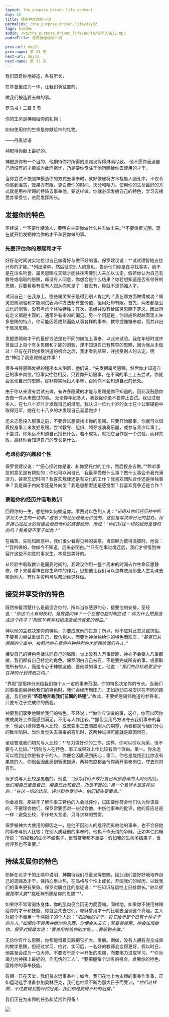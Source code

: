 ```yaml
---
layout: the_purpose_driven_life_content
day: 32
title: 使用神给你的一切
permalink: /the_purpose_driven_life/day32
tags: hidden
audio: /wg/the_purpose_driven_life/audio/标竿人生32.mp3
audioTitle: 使用神给你的一切

prev-url: day31
prev-name: 第 31 天
next-url: day33
next-name: 第 33 天
---
```


<div class="center script poem">
<p>我们既奇妙地被造，各有所长，</p>
<p>在基督里成为一体，让我们勇往直前，</p>
<p>做我们被造要去做的事。</p>
<p class="sp-verse">罗马书十二章 5 节</p>
</div>
<div class="center poem">
<p>你的生命是神赐给你的礼物；</p>
<p>如何使用你的生命是你献给神的礼物。</p>
<p class="sp-verse">——丹麦谚语</p>
</div>
<p class="first">神配得你献上最好的。</p>

神塑造你有一个目的，他期待你将所得的恩赐发挥得淋漓尽致。
他不愿你垂涎自己所没有的才能或为此而担忧，乃是要你专注于他所赐给你去使用的才干。

当你尝试不依照神模造你的方式去事奉时，就好像硬将方木栓敲人圆孔中，不仅令你感到沮丧，效果亦有限，更白费你的时间、天分和精力。使用你的生命最好的方式就是用神所赐的特质去事奉他。要这样做，你就必须发掘自己的特色，学习去接受并享受它，进而发挥所长。

## 发掘你的特色

圣经说：*“不要作糊涂人，要明白主要你做什么并去做出来。”*不要浪费光阴，现在就开始发掘神给你的才干和要你做的事。

### 先要评估你的恩赐和才干

好好花时间诚实地检讨自己做得好与做不好的事。保罗建议说：*“试试理智地去估计你的才能。”*列出清单，然后征求别人的意见，告诉他们你是在寻找事实，而不是在沽名钓誉。属灵恩赐与天赋才能往往需要别人来加以认定。假若你认为自己有教导或唱取的恩赐，却没有人同意，你想会是什么结果？你若想知道是否有领导的恩赐，只要看看有没有人跟从你就是了；若没有，你就不是领袖人才。

试问自己：在我身上，哪些属灵果子是得到别人肯定的？我在哪方面做得成功？属灵恩赐测验和才能测试表两种方法都有些价值，但用处却有限。首先，两者都是公式化的测验，没有考虑个体独特性；其次，圣经并没有给属灵恩赐下定义，因此所有定义都是主观的，通常带有宗派的偏见。另一个问题是，你越成熟就越表现出许多恩赐的特点，你可能因着成熟而能从事各样的事奉、教导或慷慨奉献，而并非出于属灵恩赐。

发掘恩赐和才干的最好方法是在不同的岗位上事奉，以此来试验。我在年轻时或许曾做过上百个有关恩赐和才能的测验，却不知道自己有教导的恩赐，因为我从未做过！只有在开始接受讲道的机会之后，我才看到结果，并接受别人的认定，明白“神给了我恩赐做这件事”！

很多书将恩赐发掘的程序本末倒置，他们说：“先发掘属灵恩赐，然后你才知道自己的事奉岗位。”但事实往往相反。只要你开始服事，在不同的事工上去尝试，你就会发现自己的恩赐。除非你实际投入事奉，否则你不会知道自己的长处。

由于你从来没有尝试去做，有许多隐藏的才能与恩赐是你不知道的。因此我鼓励你去做一件从未做过的事。 无论你年纪多大，我敦促你绝不要停止尝试。我见过很多人，在七八十岁时才发现自己的潜能。我认识一位九十岁的女士在十公里硬跑中取得冠军，她在七十八岁的才发现自己喜爱跑步！

还未志愿投入服事之前，不要尝试想要找出你的恩赐。只要开始服事，你就可以借着投身事工來发掘恩赐。尝试教导、组织、领导或演奏乐器，或参与青少年事工。不尝试，你永远不知道自己擅长什么。若不成功，就把它当作是一个试验，而非失败。最终你会知道自己的专长是什么。

### 考虑你的兴趣和个性

保罗曾建议说：*“细心探讨你是谁、和你受托付的工作，然后投身去做。”*聆听挚友的意见是有帮助的；你也可以问自己：我最享受做什么事？做什么事会令我充满活力，甚至忘记时间？我喜欢规律还是有变化的工作？我喜欢团队合作还是单独事奉？我是属于内向型还是外向型？我是思想型还是感觉型？我喜欢竞争还是合作？

### 察验你的经历并吸取教训

回顾你的一生，想想神如何塑造你。摩西对以色列人说：*“记得从你们经历神中所学到关于主的一切事。”*遗忘了的经历是毫无价值的，这就是写灵修日记的益处。保罗担心加拉太的信徒会浪费他们的痛苦经历，他说：*“你们以往一切的经历是徒然的吗？我希望不至于如此！”*

在痛苦、失败和困惑中，我们很少看得见神的美意。当耶稣为彼得洗脚时，他说：*“我所做的，你如今不知道，后来必明白。”*只有在事过境迁后，我们才领悟到神容许这些不如意的事发生，本意是美好的。

从经验中吸取教训是需要时间的，我建议你用一整个周末的时间去作生命反思静修，停下来看看神在你生命中的作为，思想他让我们可以怎样使用那些人生功课去帮助别人，有许多资料可以帮助你这样做。

## 接受并享受你的特色

既然神最清楚什么是最适合你的，所以当存感恩的心，接要他的安排，圣经说：*“你这个人有何权利，竟敢盘问神？一个瓦器怎能对陶匠说：‘你为什么把我造成这个样子？’陶匠毕竟有权把泥造成他喜爱的器皿。”*

神以他的主权决定你的特色，为要成就他的旨意；所以，你不应对此怨忿或抗拒。不要费力尝试重塑自己，模仿别人，而要为神单独给你的特色而欢庆。*“基督已从恩赐的宝库中，按照他的心意将各种特别的才能赐给我们各人。”*

接受自己的特色包括认同自己的局限。世上没有人万事皆能，神亦不会要人凡事都做，我们都有自己特定的角色。保罗明白自己被召，不是要完成所有的事，或要取悦所有的人，而是专心于神塑造他、要他做的事工。他说：*“我们的目标是要坚守在神的计划界限之内。”*

“界限”是指神分派给我们每个人一定的事奉范围。你的特色决定你的专长。当我们的事奉逾越神给我们的特色时，我们会经历到压力。正如运动员被安排在不同的跑道，我们亦要“**坚忍地奔跑我们前面的路程**”。”故此，不要妒忌隔邻跑道的参赛者，只要专注于完成你的赛程。

神要我们享受他赐给我们的特色。圣经说：*“做你应该做的事，这样，你可以因你做成美好工作而感到满足，不用与人作比较。”*撒但会用尽方法夺去我们事奉的喜乐：他会引诱你去与人比较，或改变事工去顺应别人的期望，两者都是令我们分心的致命陷阱。当你发觉失去事奉的喜乐时，这两种试探可能就是原因所在。

圣经警戒我们切勿与人比较：*“尽力做好你的工作，这样，你可以引以为荣，但不要与人比较。”*切勿与人在特色、事工或果效上作比较有两个理由。第一。你永远可以找到比你更有才于的人，你便会因此感到灰心；第二，你总是能找到比你没有果效的人，你很会因此感到骄傲自满。两种态度都会令你离开事奉岗位，夺去你的喜乐。

保罗说与人比较是愚蠢的。他说：*“因为我们不敢将自己和那自荐的人同列相比。他们用自己度量自己，用自已比较自己，乃是不智的。”*另一个意译本是这样说的：*“在这一切的比较、评分和争竞当中，他们错失要要点。”*

你会发现，那些不了解你事工特色的人会批评你，试图要你符合他们认为你该做的，不要理会他们。保罗常要面对一些误会他、中伤他事奉的批评，他的反应总是一样：避免比较，不作夸大言语，只寻求神的赞赏。

保罗被神大大使用的原因之一，是他不因别人的批评而影响他的事奉，也不会将他的事奉与别人比较；在别人质疑他的事奉时，他也不作无谓的争辩。正如本仁约翰所说：“假如我的生命不结果子，谁赞赏我都不重要；假如我的生命多结果子，谁批评我也不重要。”

## 持续发展你的特色

耶稣在论才干的比喻中说明，神期待我们尽量发挥恩赐，因此我们要好好地培养自己的恩赐及才干，保持心里火热，在品格与个性上成长，开阔我们的经历，以致我们的事奉更有果效。保罗对腓立比的信徒说：*“在知识与悟性上日益增长。”*他又提醒提摩太要**“挑旺神所赐给你的恩赐”**。

如果你不常常锻炼身体，你的肌肉便会因无力而菱缩。同样地，如果你不使用神赐给你的才干和技能、你就会失去它们。耶稣曾用才干的比喻去强调这个真理。主人对那个不善用一千两银子的个人说：*“取回他的才干，将它给予那个已有十种才干的仆人。”*如果你不善用神给你的东西，你便会失去它；若妥善使用，神会加倍给你。保罗对提摩太说：*“要善用神给你的才能……要殷勤去做。”*

无论你有什么恩赐，你都能借着实践把它扩大、发展。例如，没有人拥有完全成熟的教学恩赐，但经过学习、检讨、实习后，一名好的教师会变得更好，假以时日，他甚至会成为一位大师。不要安于那个半开发的恩赐，而要竭力进取学习。*“你当竭力为神摆上最好的，作无愧的工人”。*要把握每个训练的机会，发展你的特色，磨炼你的事奉技能。

有朝一日在天堂，我们将永远事奉神；如今，我们在地上为永恒的事奉作淮备，正如运动选手准备参加奥林匹克，我们也继续不断为那大日子而受训，*“他们这样做，不过要得到能坏的冠冕，我们却是要得不朽的冠冕。”*

我们正在为永恒的任务和奖赏作预备！

<div class="article-img-wrapper">
  <img src="https://typora-1259024198.cos.ap-beijing.myqcloud.com/wg/the_purpose_driven_life/image/day32_card.jpg">
</div>
